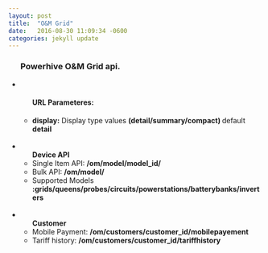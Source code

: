 ```yaml
---
layout: post
title:  "O&M Grid"
date:   2016-08-30 11:09:34 -0600
categories: jekyll update
---
```

<ul>
<h3>Powerhive O&M Grid api.</h3>
<li>
<ul><h4>URL Parameteres:</h4>
   <li><strong>display:</strong> Display type values <b>(detail/summary/compact) </b> default <b>detail</b> </li>
</ul>
</li>
<br/>
<li>
  <ul><b>Device API</b>
     <li> Single Item API: <b> /om/model/model_id/</b> </b></li>
     <li> Bulk API: <b> /om/model/ </b></li>
     <li>Supported Models <b>:grids/queens/probes/circuits/powerstations/batterybanks/inverters</b>
  </ul>
</li>
<br/>
<li>
  <ul><b>Customer</b>
     <li>  Mobile Payment: <b>/om/customers/customer_id/mobilepayement </b></li>
     <li>  Tariff history: <b>/om/customers/customer_id/tariffhistory </b></li>
  </ul>
</li>
<br/>
</ul>
